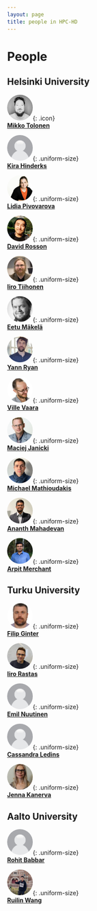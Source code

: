 ```yaml
---
layout: page
title: people in HPC-HD
---
```



# People

## Helsinki University

![Mikko Tolonen](/assets/images/tolonen.jpg){: .icon}   
**[Mikko Tolonen](https://researchportal.helsinki.fi/en/persons/mikko-tolonen)**  

![Kira Hinderks](/assets/images/placeholder.jpeg){: .uniform-size}   
**[Kira Hinderks](https://researchportal.helsinki.fi/en/persons/kira-sophie-hinderks)**  

![Lidia Pivovarova](/assets/images/lidia.png){: .uniform-size}   
**[Lidia Pivovarova](https://researchportal.helsinki.fi/en/persons/lidia-pivovarova)**  

![David Rosson](/assets/images/rosson.jpg){: .uniform-size}   
**[David Rosson](https://www.helsinki.fi/en/about-us/people/people-finder/david-rosson-9471528)**  

![Iiro Tiihonen](/assets/images/tiihonen.jpeg){: .uniform-size}   
**[Iiro Tiihonen](https://researchportal.helsinki.fi/fi/persons/iiro-lassi-ilmari-tiihonen)**  

![Eetu Mäkelä](/assets/images/eetu-medium.png){: .uniform-size}   
**[Eetu Mäkelä](https://blogs.helsinki.fi/jiemakel/)**  

![Yann Ryan](/assets/images/yann_ryan.png){: .uniform-size}   
**[Yann Ryan](https://www.universiteitleiden.nl/en/staffmembers/yann-ryan#tab-1)**  

![Ville Vaara](/assets/images/vaara.jpg){: .uniform-size}   
**[Ville Vaara](https://researchportal.helsinki.fi/en/persons/ville-vaara)**  

![Maciej Janicki](/assets/images/janicki.jpg){: .uniform-size}   
**[Maciej Janicki](https://researchportal.helsinki.fi/en/persons/maciej-michal-janicki)**  

![Michael Mathioudakis](/assets/images/mathioudakis.jpeg){: .uniform-size}   
**[Michael Mathioudakis](https://researchportal.helsinki.fi/en/persons/michael-mathioudakis)**  

![Ananth Mahadevan](/assets/images/mahadevan.jpeg){: .uniform-size}   
**[Ananth Mahadevan](https://researchportal.helsinki.fi/en/persons/ananth-mahadevan)**  

![Arpit Merchant](/assets/images/Merchant.jpg){: .uniform-size}   
**[Arpit Merchant](https://researchportal.helsinki.fi/en/persons/arpit-merchant)**  


## Turku University

![Filip Ginter](/assets/images/ginter.jpg){: .uniform-size}   
**[Filip Ginter](https://www.utu.fi/en/people/filip-ginter)**  

![Iiro Rastas](/assets/images/rastas.jpeg){: .uniform-size}   
**[Iiro Rastas](https://www.utu.fi/en/people/iiro-rastas)**  

![Emil Nuutinen](/assets/images/placeholder.jpeg){: .uniform-size}   
**[Emil Nuutinen](https://www.utu.fi/en/people/emil-nuutinen)**  

![Cassandra Ledins](/assets/images/placeholder.jpeg){: .uniform-size}   
**[Cassandra Ledins](https://www.utu.fi/en/people/cassandra-ledins)**  

![Jenna Kanerva](/assets/images/kanerva.png){: .uniform-size}   
**[Jenna Kanerva](https://www.utu.fi/en/people/jenna-kanerva)**  


## Aalto University

![Rohit Babbar](/assets/images/placeholder.jpeg){: .uniform-size}   
**[Rohit Babbar](https://www.aalto.fi/en/people/rohit-babbar)**  

![Ruilin Wang](/assets/images/wang.jpeg){: .uniform-size}   
**[Ruilin Wang](https://www.linkedin.com/in/ruilin-wang-2b9aa2226/)**  


<style>
  img {
    width: 60px; /* Adjust size as needed */
    height: 60px; /* Adjust size as needed */
    border-radius: 50%; /* Make the images round */
    object-fit: cover; /* Ensure the images cover the area */
  }
</style>
